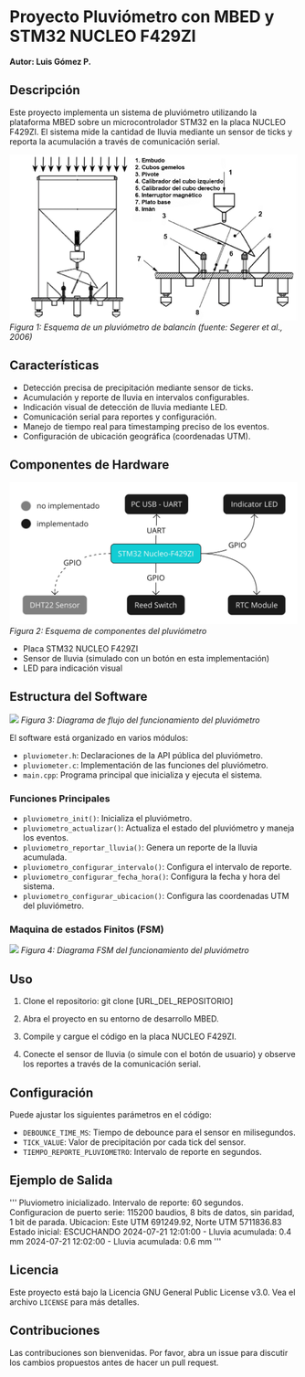 # Proyecto Pluviómetro con MBED y STM32 NUCLEO F429ZI

**Autor: Luis Gómez P.**

## Descripción

Este proyecto implementa un sistema de pluviómetro utilizando la plataforma MBED sobre un microcontrolador STM32 en la placa NUCLEO F429ZI. El sistema mide la cantidad de lluvia mediante un sensor de ticks y reporta la acumulación a través de comunicación serial.

![Esquema de un pluviómetro de balancín](doc/fig/pluviometro.png)
*Figura 1: Esquema de un pluviómetro de balancín (fuente: Segerer et al., 2006)*




## Características

- Detección precisa de precipitación mediante sensor de ticks.
- Acumulación y reporte de lluvia en intervalos configurables.
- Indicación visual de detección de lluvia mediante LED.
- Comunicación serial para reportes y configuración.
- Manejo de tiempo real para timestamping preciso de los eventos.
- Configuración de ubicación geográfica (coordenadas UTM).

## Componentes de Hardware

![Esquema componentes pluviómetro](doc/fig/esquema_periferico_pluviometro.jpg)
*Figura 2: Esquema de componentes del pluviómetro*

- Placa STM32 NUCLEO F429ZI
- Sensor de lluvia (simulado con un botón en esta implementación)
- LED para indicación visual

## Estructura del Software

[![](https://mermaid.ink/img/pako:eNptkt1ugkAQhV9ls9f6Alw00dKmJqYxWq9KL6bLqhOBIcssjTU-VR-hL9ZhQfCnVzCH8x3mLBy1odTqSG8y-jI7cKze4qRQasVy_57oWYEGKdEfajx-UDL1ImT4DU4tMl8j5ZZd42rQxhTcj1RscPtsJVegdvJOmCCpg3ohBx104b1gZwVbV0NG13wvX8G9ehGw_kQDUqC4Dujlq4Be7bvGtkZjq5vKMVYlVchYU3XRuTMHeE5UCtVc1MJhYbCErPMGMay4s2Y_9cxhvaXglaRPiX9_-sUGiyAq0QtnK9kQUukeQmLL1vASsMloBwmZN1_lfLaDJRDrMgW2E2N87jPg9nAmhn1Xb9I-MDiscY-EpKUtyZ3f3Q637x4s_bn82-uV1F21xqxHOrcuB0zlJz02aKJ5Z3Ob6EhuU3D7RCfFSXzgmVaHwuiInbcj7chvdzraQFbJ5EOFGGHrID9bWvEpRSbXOU9_aeARjw?type=png)](https://mermaid-live-editor.fly.dev/edit#pako:eNptkt1ugkAQhV9ls9f6Alw00dKmJqYxWq9KL6bLqhOBIcssjTU-VR-hL9ZhQfCnVzCH8x3mLBy1odTqSG8y-jI7cKze4qRQasVy_57oWYEGKdEfajx-UDL1ImT4DU4tMl8j5ZZd42rQxhTcj1RscPtsJVegdvJOmCCpg3ohBx104b1gZwVbV0NG13wvX8G9ehGw_kQDUqC4Dujlq4Be7bvGtkZjq5vKMVYlVchYU3XRuTMHeE5UCtVc1MJhYbCErPMGMay4s2Y_9cxhvaXglaRPiX9_-sUGiyAq0QtnK9kQUukeQmLL1vASsMloBwmZN1_lfLaDJRDrMgW2E2N87jPg9nAmhn1Xb9I-MDiscY-EpKUtyZ3f3Q637x4s_bn82-uV1F21xqxHOrcuB0zlJz02aKJ5Z3Ob6EhuU3D7RCfFSXzgmVaHwuiInbcj7chvdzraQFbJ5EOFGGHrID9bWvEpRSbXOU9_aeARjw)
*Figura 3: Diagrama de flujo del funcionamiento del pluviómetro*

El software está organizado en varios módulos:

- `pluviometer.h`: Declaraciones de la API pública del pluviómetro.
- `pluviometer.c`: Implementación de las funciones del pluviómetro.
- `main.cpp`: Programa principal que inicializa y ejecuta el sistema.



### Funciones Principales

- `pluviometro_init()`: Inicializa el pluviómetro.
- `pluviometro_actualizar()`: Actualiza el estado del pluviómetro y maneja los eventos.
- `pluviometro_reportar_lluvia()`: Genera un reporte de la lluvia acumulada.
- `pluviometro_configurar_intervalo()`: Configura el intervalo de reporte.
- `pluviometro_configurar_fecha_hora()`: Configura la fecha y hora del sistema.
- `pluviometro_configurar_ubicacion()`: Configura las coordenadas UTM del pluviómetro.

### Maquina de estados Finitos (FSM)

[![](https://mermaid.ink/img/pako:eNqFkNFKwzAUQH8l3CeF7Qf6IJQmoFA36VqfAhKSuzXYJCVLENn2VX6CP2Y6O9eK4Ftyz7nhkANIpxAy2HbuTbbCB1JTbglhe9nGNLDK3XBgm6Ip7vMVXXO4HTDFgDKMlLKaFfVAX8qyeX7IR6nC3vmLVLGndVVPnshlNLEbaV40j035Q38VkOXy7shh5UjvUepeByH154flcJxqf2xNQufZZ3gNnOee4bVvXvv_5qQBFmDQG6FV-uPD4HIILRrkkKWjEv6VA7en5IkY3ObdSsiCj7gA7-KuhWwrun26xV6JgFSLnRfmonwPmdLB-dE8fQH3bJ1t?type=png)](https://mermaid-live-editor.fly.dev/edit#pako:eNqFkNFKwzAUQH8l3CeF7Qf6IJQmoFA36VqfAhKSuzXYJCVLENn2VX6CP2Y6O9eK4Ftyz7nhkANIpxAy2HbuTbbCB1JTbglhe9nGNLDK3XBgm6Ip7vMVXXO4HTDFgDKMlLKaFfVAX8qyeX7IR6nC3vmLVLGndVVPnshlNLEbaV40j035Q38VkOXy7shh5UjvUepeByH154flcJxqf2xNQufZZ3gNnOee4bVvXvv_5qQBFmDQG6FV-uPD4HIILRrkkKWjEv6VA7en5IkY3ObdSsiCj7gA7-KuhWwrun26xV6JgFSLnRfmonwPmdLB-dE8fQH3bJ1t)
*Figura 4: Diagrama FSM del funcionamiento del pluviómetro*





## Uso

1. Clone el repositorio:
git clone [URL_DEL_REPOSITORIO]

2. Abra el proyecto en su entorno de desarrollo MBED.

3. Compile y cargue el código en la placa NUCLEO F429ZI.

4. Conecte el sensor de lluvia (o simule con el botón de usuario) y observe los reportes a través de la comunicación serial.

## Configuración

Puede ajustar los siguientes parámetros en el código:

- `DEBOUNCE_TIME_MS`: Tiempo de debounce para el sensor en milisegundos.
- `TICK_VALUE`: Valor de precipitación por cada tick del sensor.
- `TIEMPO_REPORTE_PLUVIOMETRO`: Intervalo de reporte en segundos.

## Ejemplo de Salida
'''
    Pluviometro inicializado.
    Intervalo de reporte: 60 segundos.
    Configuracion de puerto serie: 115200 baudios, 8 bits de datos, sin paridad, 1 bit de parada.
    Ubicacion: Este UTM 691249.92, Norte UTM 5711836.83
    Estado inicial: ESCUCHANDO
    2024-07-21 12:01:00 - Lluvia acumulada: 0.4 mm
    2024-07-21 12:02:00 - Lluvia acumulada: 0.6 mm
'''


## Licencia

Este proyecto está bajo la Licencia GNU General Public License v3.0. Vea el archivo `LICENSE` para más detalles.

## Contribuciones

Las contribuciones son bienvenidas. Por favor, abra un issue para discutir los cambios propuestos antes de hacer un pull request.